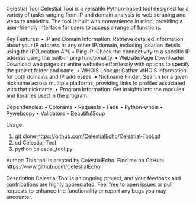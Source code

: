 Celestial Tool
Celestial Tool is a versatile Python-based tool designed for a variety of tasks ranging from IP and domain analysis to web scraping and website analytics. The tool is built with convenience in mind, providing a user-friendly interface for users to access a range of functions.

Key Features:
• IP and Domain Information: Retrieve detailed information about your IP address or any other IP/domain, including location details using the IP2Location API.
• Ping IP: Check the connectivity to a specific IP address using the built-in ping functionality.
• Website/Page Downloader: Download web pages or entire websites effortlessly with options to specify the project folder and name.
• WHOIS Lookup: Gather WHOIS information for both domains and IP addresses.
• Nickname Finder: Search for a given nickname across multiple platforms, providing links to profiles associated with that nickname.
• Program Information: Get insights into the modules and libraries used in the program.

Dependencies:
• Colorama
• Requests
• Fade
• Python-whois
• Pywebcopy
• Validators
• BeautifulSoup

Usage:
1. git clone https://github.com/CelestialEcho/Celestial-Tool.git
2. cd Celestial-Tool
3. python celestial_tool.py

Author:
This tool is created by CelestialEcho. Find me on GitHub: https://www.github.com/CelestialEcho

Description
Celestial Tool is an ongoing project, and your feedback and contributions are highly appreciated. Feel free to open issues or pull requests to enhance the functionality or report any bugs you may encounter.

